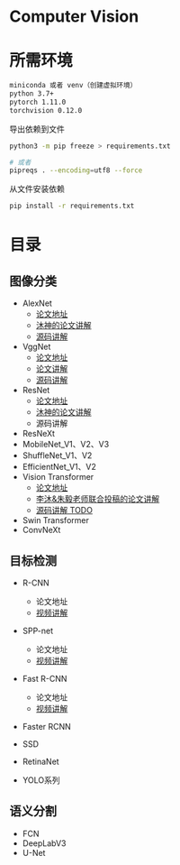 # Computer Vision


# 所需环境

```tex
miniconda 或者 venv（创建虚拟环境）
python 3.7+
pytorch 1.11.0
torchvision 0.12.0
```

导出依赖到文件

```bash
python3 -m pip freeze > requirements.txt

# 或者
pipreqs . --encoding=utf8 --force
```

从文件安装依赖
```bash
pip install -r requirements.txt
```

# 目录

## 图像分类

- AlexNet
  - [论文地址](https://arxiv.org/abs/1404.5997)
  - [沐神的论文讲解](https://www.bilibili.com/video/BV1ih411J7Kz)
  - [源码讲解](https://www.bilibili.com/video/BV1aY4y1k767)
- VggNet
  - [论文地址](https://arxiv.org/abs/1409.1556)
  - [论文讲解](https://www.bilibili.com/video/BV1PB4y117Yh/)
  - [源码讲解](https://www.bilibili.com/video/BV1wU4y1m7zo/)
- ResNet
  - [论文地址](https://arxiv.org/pdf/1512.03385.pdf)
  - [沐神的论文讲解](https://www.bilibili.com/video/BV1Fb4y1h73E)
  - 源码讲解
- ResNeXt
- MobileNet_V1、V2、V3
- ShuffleNet_V1、V2
- EfficientNet_V1、V2 
- Vision Transformer
  - [论文地址](https://arxiv.org/abs/2010.11929)
  - [李沐&朱毅老师联合投稿的论文讲解](https://www.bilibili.com/video/BV15P4y137jb)
  - [源码讲解 TODO]()
- Swin Transformer
- ConvNeXt

## 目标检测

- R-CNN
  - 论文地址
  - [视频讲解](https://www.bilibili.com/video/BV1iY4y1z78q)

- SPP-net
  - 论文地址
  - [视频讲解](https://www.bilibili.com/video/BV1vB4y19712)

- Fast R-CNN
  - 论文地址
  - [视频讲解](https://www.bilibili.com/video/BV1Z3411A7u6)

- Faster RCNN
- SSD
- RetinaNet 
- YOLO系列

## 语义分割

- FCN 
- DeepLabV3
- U-Net 
